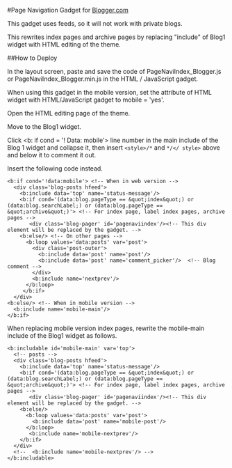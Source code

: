 #Page Navigation Gadget for [Blogger.com](https://www.blogger.com/about/?r=1-null_user)

This gadget uses feeds, so it will not work with private blogs.

This rewrites index pages and archive pages by replacing "include" of Blog1 widget with HTML editing of the theme.

##How to Deploy

In the layout screen, paste and save the code of PageNaviIndex_Blogger.js or PageNaviIndex_Blogger.min.js in the HTML / JavaScript gadget.

When using this gadget in the mobile version, set the attribute of HTML widget with HTML/JavaScript gadget to mobile = 'yes'.

Open the HTML editing page of the theme.

Move to the Blog1 widget.

Click <b: if cond = '! Data: mobile'> line number in the main include of the Blog 1 widget and collapse it, then insert `<style>/*` and `*/</ style>` above and below it to comment it out.

Insert the following code instead.

```
<b:if cond='!data:mobile'> <!-- When in web version -->
  <div class='blog-posts hfeed'>
    <b:include data='top' name='status-message'/>
    <b:if cond='(data:blog.pageType == &quot;index&quot;) or (data:blog.searchLabel;) or (data:blog.pageType == &quot;archive&quot;)'> <!-- For index page, label index pages, archive pages -->
       <div class='blog-pager' id='pagenaviindex'/><!-- This div element will be replaced by the gadget. -->
    <b:else/> <!-- On other pages -->
      <b:loop values='data:posts' var='post'>
        <div class='post-outer'>
          <b:include data='post' name='post'/>
          <b:include data='post' name='comment_picker'/>  <!-- Blog comment -->
        </div>
        <b:include name='nextprev'/>
      </b:loop>
     </b:if>
  </div>
<b:else/> <!-- When in mobile version -->
  <b:include name='mobile-main'/>
</b:if>
```

When replacing mobile version index pages, rewrite the mobile-main include of the Blog1 widget as follows.


```
<b:includable id='mobile-main' var='top'>
  <!-- posts -->
  <div class='blog-posts hfeed'>
    <b:include data='top' name='status-message'/>
    <b:if cond='(data:blog.pageType == &quot;index&quot;) or (data:blog.searchLabel;) or (data:blog.pageType == &quot;archive&quot;)'> <!-- For index page, label index pages, archive pages -->
       <div class='blog-pager' id='pagenaviindex'/><!-- This div element will be replaced by the gadget. -->
    <b:else/>
      <b:loop values='data:posts' var='post'>
        <b:include data='post' name='mobile-post'/>
      </b:loop>
       <b:include name='mobile-nextprev'/>
    </b:if>
  </div>
  <!--  <b:include name='mobile-nextprev'/> -->
</b:includable>
```
